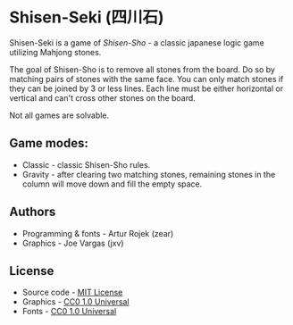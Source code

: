 # Shisen-Seki (四川石)
Shisen-Seki is a game of *Shisen-Sho* - a classic japanese logic game utilizing Mahjong stones.

The goal of Shisen-Sho is to remove all stones from the board. Do so by matching pairs of stones with the same face.
You can only match stones if they can be joined by 3 or less lines. Each line must be either horizontal or vertical and can't cross other stones on the board.

Not all games are solvable.

Game modes:
-----------
* Classic - classic Shisen-Sho rules.
* Gravity - after clearing two matching stones, remaining stones in the column will move down and fill the empty space.

Authors
-------
* Programming & fonts - Artur Rojek (zear)
* Graphics - Joe Vargas (jxv)

License
-------
* Source code - [MIT License](LICENSE.txt)
* Graphics - [CC0 1.0 Universal](https://creativecommons.org/publicdomain/zero/1.0/)
* Fonts - [CC0 1.0 Universal](https://creativecommons.org/publicdomain/zero/1.0/)
